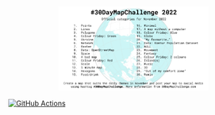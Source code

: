 

<p align="center">
<img src="https://github.com/BB1464/Office-Hour/blob/master/Plot/30dmc-2022.png" width="60%">
</p>










[![GitHub Actions](https://github.com/BB1464/30DayMapChallenge/actions/workflows/run_pipeline.yml/badge.svg)](https://github.com/BB1464/30DayMapChallenge/actions/workflows/run_pipeline.yml)
